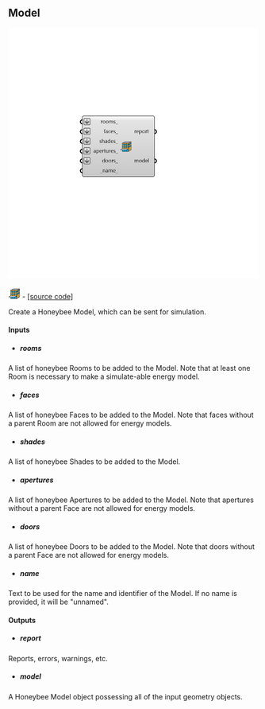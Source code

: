 ## Model

![](../../images/components/Model.png)

![](../../images/icons/Model.png) - [[source code]](https://github.com/ladybug-tools/honeybee-grasshopper-core/blob/master/ladybug_grasshopper/src//HB%20Model.py)


Create a Honeybee Model, which can be sent for simulation. 



#### Inputs
* ##### rooms 
A list of honeybee Rooms to be added to the Model. Note that at least one Room is necessary to make a simulate-able energy model. 
* ##### faces 
A list of honeybee Faces to be added to the Model. Note that faces without a parent Room are not allowed for energy models. 
* ##### shades 
A list of honeybee Shades to be added to the Model. 
* ##### apertures 
A list of honeybee Apertures to be added to the Model. Note that apertures without a parent Face are not allowed for energy models. 
* ##### doors 
A list of honeybee Doors to be added to the Model. Note that doors without a parent Face are not allowed for energy models. 
* ##### name 
Text to be used for the name and identifier of the Model. If no name is provided, it will be "unnamed". 

#### Outputs
* ##### report
Reports, errors, warnings, etc. 
* ##### model
A Honeybee Model object possessing all of the input geometry objects. 